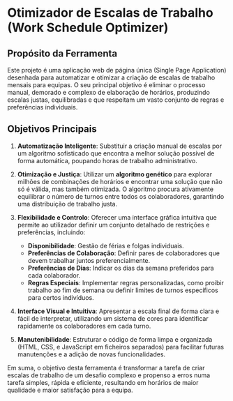 # Otimizador de Escalas de Trabalho (Work Schedule Optimizer)

## Propósito da Ferramenta

Este projeto é uma aplicação web de página única (Single Page Application) desenhada para automatizar e otimizar a criação de escalas de trabalho mensais para equipas. O seu principal objetivo é eliminar o processo manual, demorado e complexo de elaboração de horários, produzindo escalas justas, equilibradas e que respeitam um vasto conjunto de regras e preferências individuais.

## Objetivos Principais

1.  **Automatização Inteligente**: Substituir a criação manual de escalas por um algoritmo sofisticado que encontra a melhor solução possível de forma automática, poupando horas de trabalho administrativo.

2.  **Otimização e Justiça**: Utilizar um **algoritmo genético** para explorar milhões de combinações de horários e encontrar uma solução que não só é válida, mas também otimizada. O algoritmo procura ativamente equilibrar o número de turnos entre todos os colaboradores, garantindo uma distribuição de trabalho justa.

3.  **Flexibilidade e Controlo**: Oferecer uma interface gráfica intuitiva que permite ao utilizador definir um conjunto detalhado de restrições e preferências, incluindo:
    *   **Disponibilidade**: Gestão de férias e folgas individuais.
    *   **Preferências de Colaboração**: Definir pares de colaboradores que devem trabalhar juntos preferencialmente.
    *   **Preferências de Dias**: Indicar os dias da semana preferidos para cada colaborador.
    *   **Regras Especiais**: Implementar regras personalizadas, como proibir trabalho ao fim de semana ou definir limites de turnos específicos para certos indivíduos.

4.  **Interface Visual e Intuitiva**: Apresentar a escala final de forma clara e fácil de interpretar, utilizando um sistema de cores para identificar rapidamente os colaboradores em cada turno.

5.  **Manutenibilidade**: Estruturar o código de forma limpa e organizada (HTML, CSS, e JavaScript em ficheiros separados) para facilitar futuras manutenções e a adição de novas funcionalidades.

Em suma, o objetivo desta ferramenta é transformar a tarefa de criar escalas de trabalho de um desafio complexo e propenso a erros numa tarefa simples, rápida e eficiente, resultando em horários de maior qualidade e maior satisfação para a equipa.